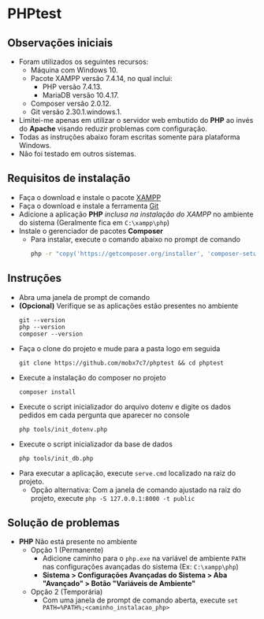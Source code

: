 # PHPtest
## Observações iniciais
- Foram utilizados os seguintes recursos:
    - Máquina com Windows 10.
    - Pacote XAMPP versão 7.4.14, no qual inclui:
        - PHP versão 7.4.13.
        - MariaDB versão 10.4.17.
    - Composer versão 2.0.12.
    - Git versão 2.30.1.windows.1.
- Limitei-me apenas em utilizar o servidor web embutido do **PHP** ao invés do **Apache** visando reduzir problemas com configuração.
- Todas as instruções abaixo foram escritas somente para plataforma Windows.
- Não foi testado em outros sistemas.

## Requisitos de instalação
- Faça o download e instale o pacote [XAMPP](https://www.apachefriends.org/pt_br/download.html)
- Faça o download e instale a ferramenta [Git](https://git-scm.com/downloads)
- Adicione a aplicação **PHP** _inclusa na instalação do XAMPP_ no ambiente do sistema (Geralmente fica em `C:\xampp\php`)
- Instale o gerenciador de pacotes **Composer**
    - Para instalar, execute o comando abaixo no prompt de comando
        ```sh
        php -r "copy('https://getcomposer.org/installer', 'composer-setup.php');"
        ```

## Instruções
- Abra uma janela de prompt de comando 
- **(Opcional)** Verifique se as aplicações estão presentes no ambiente
    ```
    git --version
    php --version
    composer --version
    ```
- Faça o clone do projeto e mude para a pasta logo em seguida
    ```
    git clone https://github.com/mobx7c7/phptest && cd phptest
    ```
- Execute a instalação do composer no projeto
    ```
    composer install
    ```
- Execute o script inicializador do arquivo dotenv e digite os dados pedidos em cada pergunta que aparecer no console
    ```
    php tools/init_dotenv.php
    ```
- Execute o script inicializador da base de dados
    ```
    php tools/init_db.php
    ```
- Para executar a aplicação, execute `serve.cmd` localizado na raiz do projeto.
    - Opção alternativa: Com a janela de comando ajustado na raiz do projeto, execute `php -S 127.0.0.1:8000 -t public`

## Solução de problemas
- **PHP** Não está presente no ambiente
    - Opção 1 (Permanente)
        - Adicione caminho para o `php.exe` na variável de ambiente `PATH` nas configurações avançadas do sistema (Ex: `C:\xampp\php`)
        - **Sistema > Configurações Avançadas do Sistema > Aba "Avançado" > Botão "Variáveis de Ambiente"**
    - Opção 2 (Temporária)
        - Com uma janela de prompt de comando aberta, execute `set PATH=%PATH%;<caminho_instalacao_php>`
